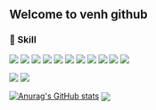 ## Welcome to venh github

  
### 🔧 Skill
<img src="https://img.shields.io/badge/JAVA-007396?style=flat-square&logo=java&logoColor=white"> <img src="https://img.shields.io/badge/Spring Boot-6DB33F?style=flat-square&logo=SpringBoot&logoColor=white"> <img src="https://img.shields.io/badge/Spring Security-6DB33F?style=flat-square&logo=Spring Security&logoColor=white"> <img src="https://img.shields.io/badge/Spring Batch-6DB33F?style=flat-square&logo=Spring&logoColor=white"> <img src="https://img.shields.io/badge/JPA-007396?style=flat-square&logo=java&logoColor=white"> <img src="https://img.shields.io/badge/Docker-2496ED?style=flat-square&logo=Docker&logoColor=white"> <img src="https://img.shields.io/badge/Linux-FCC624?style=flat-square&logo=linux&logoColor=black"> <img src="https://img.shields.io/badge/Apache Tomcat-F8DC75?style=flat-square&logo=apachetomcat&logoColor=white"> <img src="https://img.shields.io/badge/Nginx-009639?style=flat-square&logo=nginx&logoColor=white"> <img src="https://img.shields.io/badge/Git-F05032?style=flat-square&logo=Git&logoColor=white"> 
<img src="https://img.shields.io/badge/Github-181717?style=flat-square&logo=github&logoColor=white">

<img src="https://img.shields.io/badge/MySQL-4479A1?style=flat-square&logo=MySQL&logoColor=white"> <img src="https://img.shields.io/badge/Redis-DC382D?style=flat-square&logo=Redis&logoColor=white">

[![Anurag's GitHub stats](https://github-readme-stats.vercel.app/api?username=conf312)](https://github.com/conf312/github-readme-stats) <img align="center" src="https://github-readme-stats-sigma-five.vercel.app/api/top-langs/?username=conf312&langs_count=10&layout=compact" />
    
<!--
**conf312/conf312** is a ✨ _special_ ✨ repository because its `README.md` (this file) appears on your GitHub profile.
Here are some ideas to get you started:

- 🔭 I’m currently working on ...
- 🌱 I’m currently learning ...
- 👯 I’m looking to collaborate on ...
- 🤔 I’m looking for help with ...
- 💬 Ask me about ...
- 📫 How to reach me: ...
- 😄 Pronouns: ...
- ⚡ Fun fact: ...
-->
